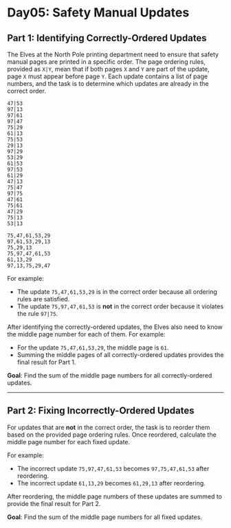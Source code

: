 # Day05: Safety Manual Updates

## Part 1: Identifying Correctly-Ordered Updates

The Elves at the North Pole printing department need to ensure that safety manual pages are printed in a specific order. The page ordering rules, provided as `X|Y`, mean that if both pages `X` and `Y` are part of the update, page `X` must appear before page `Y`. Each update contains a list of page numbers, and the task is to determine which updates are already in the correct order.

```
47|53
97|13
97|61
97|47
75|29
61|13
75|53
29|13
97|29
53|29
61|53
97|53
61|29
47|13
75|47
97|75
47|61
75|61
47|29
75|13
53|13

75,47,61,53,29
97,61,53,29,13
75,29,13
75,97,47,61,53
61,13,29
97,13,75,29,47
```

For example:
- The update `75,47,61,53,29` is in the correct order because all ordering rules are satisfied.
- The update `75,97,47,61,53` is **not** in the correct order because it violates the rule `97|75`.

After identifying the correctly-ordered updates, the Elves also need to know the middle page number for each of them. For example:
- For the update `75,47,61,53,29`, the middle page is `61`.
- Summing the middle pages of all correctly-ordered updates provides the final result for Part 1.

**Goal**: Find the sum of the middle page numbers for all correctly-ordered updates.

---

## Part 2: Fixing Incorrectly-Ordered Updates

For updates that are **not** in the correct order, the task is to reorder them based on the provided page ordering rules. Once reordered, calculate the middle page number for each fixed update.

For example:
- The incorrect update `75,97,47,61,53` becomes `97,75,47,61,53` after reordering.
- The incorrect update `61,13,29` becomes `61,29,13` after reordering.

After reordering, the middle page numbers of these updates are summed to provide the final result for Part 2.

**Goal**: Find the sum of the middle page numbers for all fixed updates.


